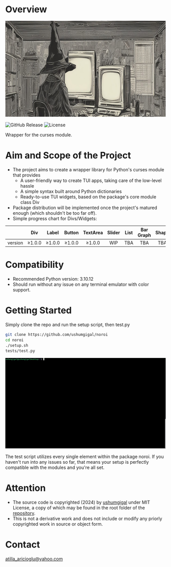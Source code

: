 Overview
========
<img src="https://raw.githubusercontent.com/ushumgigal/noroi/main/noroi.png" style="height: 300px; width:auto;"/>

![GitHub Release](https://img.shields.io/github/v/release/ushumgigal/noroi?display_name=release&style=plastic)
![License](https://img.shields.io/badge/license-MIT-aquamarine?style=plastic)

Wrapper for the curses module.

Aim and Scope of the Project
============================
- The project aims to create a wrapper library for Python's curses module that provides
  - A user-friendly way to create TUI apps, taking care of the low-level hassle
  - A simple syntax built around Python dictionaries
  - Ready-to-use TUI widgets, based on the package's core module class Div
- Package distribution will be implemented once the project's matured enough (which shouldn't be too far off).
- Simple progress chart for Divs/Widgets:

|           |  Div   |  Label | Button | TextArea |  Slider  | List | Bar Graph | Shape | Digital Clock |
|:---------:|:------:|:------:|:------:|:--------:|:--------:|:----:|:---------:|:-----:|:-------------:|
|  version  | ≥1.0.0 | ≥1.0.0 | ≥1.0.0 |  ≥1.0.0  |    WIP   | TBA  |    TBA    | TBA   |     TBA       |


Compatibility
=============
- Recommended Python version: 3.10.12
- Should run without any issue on any terminal emulator with color support.

Getting Started
===============
Simply clone the repo and run the setup script, then  test.py
```bash
git clone https://github.com/ushumgigal/noroi
cd noroi
./setup.sh
tests/test.py
```
<img src="https://raw.githubusercontent.com/ushumgigal/noroi/main/demo.gif" style="width: 768px; height:auto;"/>

The test script utilizes every single element within the package noroi. If you haven't run into any issues so far, that means your setup is perfectly compatible with the modules and you're all set.

Attention
=========
- The source code is copyrighted (2024) by [ushumgigal](https://github.com/ushumgigal) under MIT License, a copy of which may be found in the root folder of the [repository](https://github.com/ushumgigal/noroi).
- This is not a derivative work and does not include or modify any priorly copyrighted work in source or object form.

Contact
=======
atilla_aricioglu@yahoo.com
